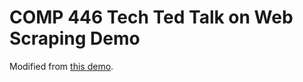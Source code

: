 # COMP 446 Tech Ted Talk on Web Scraping Demo

Modified from [this demo](https://medium.com/@joerosborne/intro-to-web-scraping-build-your-first-scraper-in-5-minutes-1c36b5c4b110).
